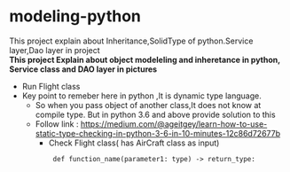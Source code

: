 # modeling-python
This project explain about Inheritance,SolidType of python.Service layer,Dao layer in project
<br />
**This project Explain  about object modeleling and inheretance in python,
Service class and DAO layer in pictures**
* Run Flight class
* Key point to remeber here in python ,It is dynamic type language.
    * So when you pass object of another class,It does not know at compile type. But in python 3.6 and above provide solution to this
    * Follow link : https://medium.com/@ageitgey/learn-how-to-use-static-type-checking-in-python-3-6-in-10-minutes-12c86d72677b
        * Check Flight class( has AirCraft class as input)
            ```
             def function_name(parameter1: type) -> return_type:
            ``` 
